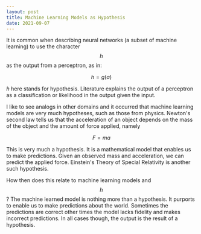 ```yaml
---
layout: post
title: Machine Learning Models as Hypothesis
date: 2021-09-07
---
```


It is common when describing neural networks (a subset of machine learning) to
use the character $$h$$ as the output from a perceptron, as in:

$$
h = g(a)
$$

*h* here stands for hypothesis. Literature explains the output of a perceptron
as a classification or likelihood in the output given the input.

I like to see analogs in other domains and it occurred that machine learning
models are very much hypotheses, such as those from physics. Newton's second
law tells us that the acceleration of an object depends on the
mass of the object and the amount of force applied, namely

$$
F = ma
$$

This is very much a hypothesis. It is a mathematical model that enables us to
make predictions. Given an observed mass and acceleration, we can predict the
applied force. Einstein's Theory of Special Relativity is another such
hypothesis.

How then does this relate to machine learning models and $$h$$? The machine
learned model is nothing more than a hypothesis. It purports to enable us to
make predictions about the world. Sometimes the predictions are correct other
times the model lacks fidelity and makes incorrect predictions. In all cases
though, the output is the result of a hypothesis.
